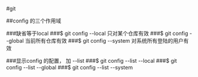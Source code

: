 #git

##config 的三个作用域

###缺省等于local
###$ git config --local 只对某个仓库有效
###$ git config --global 当前所有仓库有效 
###$ git config --system 对系统所有登陆的用户有效

###显示config 的配置， 加 --list
###$ git config --list --local
###$ git config --list --global
###$ git config --list --system

